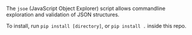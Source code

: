 The `jsoe` (JavaScript Object Explorer) script allows commandline exploration
and validation of JSON structures.

To install, run `pip install [directory]`, or `pip install .` inside this repo.
